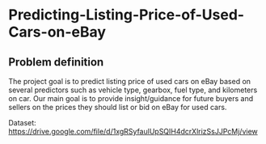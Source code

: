 # Predicting-Listing-Price-of-Used-Cars-on-eBay

## **Problem definition**

The project goal is to predict listing price of used cars on eBay based on several predictors such as vehicle type, gearbox, fuel type, and kilometers on car. Our main goal is to provide insight/guidance for future buyers and sellers on the prices they should list or bid on eBay for used cars. 

Dataset: https://drive.google.com/file/d/1xgRSyfaulUpSQIH4dcrXlrizSsJJPcMj/view
